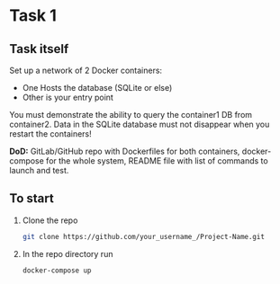 # Task 1

## Task itself

Set up a network of 2 Docker containers:

- One Hosts the database (SQLite or else)
- Other is your entry point

You must demonstrate the ability to query the container1 DB from container2. Data in the SQLite database must not disappear when you restart the containers!

<b>DoD:</b> GitLab/GitHub repo with Dockerfiles for both containers, docker-compose for the whole system, README file with list of commands to launch and test.

## To start

1. Clone the repo
   ```sh
   git clone https://github.com/your_username_/Project-Name.git
   ```
2. In the repo directory run
   ```sh
   docker-compose up
   ```
